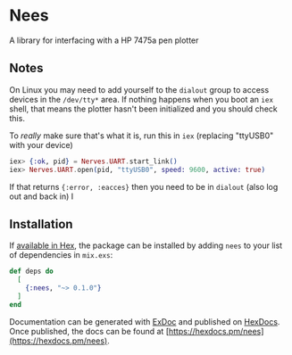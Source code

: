 # Nees

A library for interfacing with a HP 7475a pen plotter

## Notes

On Linux you may need to add yourself to the `dialout` group to access devices
in the `/dev/tty*` area. If nothing happens when you boot an `iex` shell,
that means the plotter hasn't been initialized and you should check this.

To _really_ make sure that's what it is, run this in `iex` (replacing "ttyUSB0" with your device)

```elixir
iex> {:ok, pid} = Nerves.UART.start_link()
iex> Nerves.UART.open(pid, "ttyUSB0", speed: 9600, active: true)
```

If that returns `{:error, :eacces}` then you need to be in `dialout` (also log out and back in)
I

## Installation

If [available in Hex](https://hex.pm/docs/publish), the package can be installed
by adding `nees` to your list of dependencies in `mix.exs`:

```elixir
def deps do
  [
    {:nees, "~> 0.1.0"}
  ]
end
```

Documentation can be generated with [ExDoc](https://github.com/elixir-lang/ex_doc)
and published on [HexDocs](https://hexdocs.pm). Once published, the docs can
be found at [https://hexdocs.pm/nees](https://hexdocs.pm/nees).

